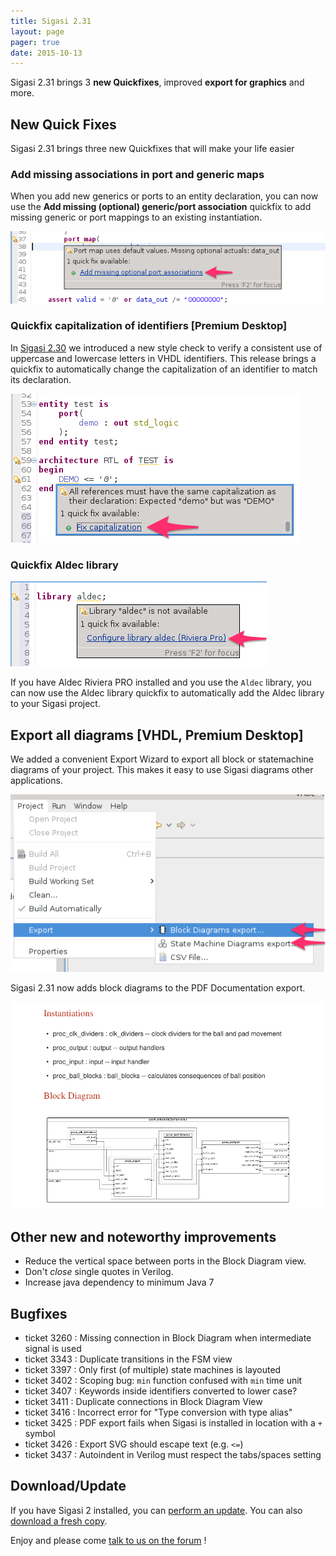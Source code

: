 ```yaml
---
title: Sigasi 2.31
layout: page
pager: true
date: 2015-10-13
---
```


Sigasi 2.31 brings 3 **new Quickfixes**, improved **export for graphics** and more.

New Quick Fixes
---------------

Sigasi 2.31 brings three new Quickfixes that will make your life easier

### Add missing associations in port and generic maps

When you add new generics or ports to an entity declaration, you can now use the **Add missing (optional) generic/port association** quickfix to add missing generic or port mappings to an existing instantiation.

![Quickfix missing associations in generic and port maps](2.31/addMissingAssociations_a.png "Quickfix missing associations in generic and port maps")

### Quickfix capitalization of identifiers \[Premium Desktop\]

In [Sigasi 2.30](/updates/sigasi-2.30) we introduced a new style check to verify a consistent use of uppercase and lowercase letters in VHDL identifiers. This release brings a quickfix to automatically change the capitalization of an identifier to match its declaration. 

![Quickfix capitalization of identifiers](2.31/quickFixCapitalization.png "Quickfix capitalization of identifiers")

### Quickfix Aldec library 

![Quick Aldec library](2.31/quickFixAldec.png "Quick Aldec library")

If you have Aldec Riviera PRO installed and you use the `Aldec` library, you can now use the Aldec library quickfix to automatically add the Aldec library to your Sigasi project.


Export all diagrams \[VHDL, Premium Desktop\]
---------------------------------------------

We added a convenient Export Wizard to export all block or statemachine diagrams of your project. This makes it easy to use Sigasi diagrams other applications.

![Export all Diagrams of a project](2.31/exportAllSVG.png "Export all diagrams of a project")

Sigasi 2.31 now adds block diagrams to the PDF Documentation export.

![Block Diagram in Documentation PDF](2.31/blockDiagramInPDF.png "Block Diagram in Documentation PDF")

Other new and noteworthy improvements
-------------------------------------

-   Reduce the vertical space between ports in the Block Diagram view.
-   Don't *close* single quotes in Verilog.
-   Increase java dependency to minimum Java 7

Bugfixes
--------

- ticket 3260 : Missing connection in Block Diagram when intermediate signal is used
- ticket 3343 : Duplicate transitions in the FSM view
- ticket 3397 : Only first (of multiple) state machines is layouted
- ticket 3402 : Scoping bug: `min` function confused with `min` time unit
- ticket 3407 : Keywords inside identifiers converted to lower case?
- ticket 3411 : Duplicate connections in Block Diagram View
- ticket 3416 : Incorrect error for "Type conversion with type alias"
- ticket 3425 : PDF export fails when Sigasi is installed in location with a `+` symbol
- ticket 3426 : Export SVG should escape text (e.g. `<=`)
- ticket 3437 : Autoindent in Verilog must respect the tabs/spaces setting

Download/Update
---------------
If you have Sigasi 2 installed, you can [perform an update](http://www.sigasi.com/update_howto). You can also [download a fresh copy](http://www.sigasi.com/download-sigasi-20).

Enjoy and please come [talk to us on the forum](/forums/support-forum) !
